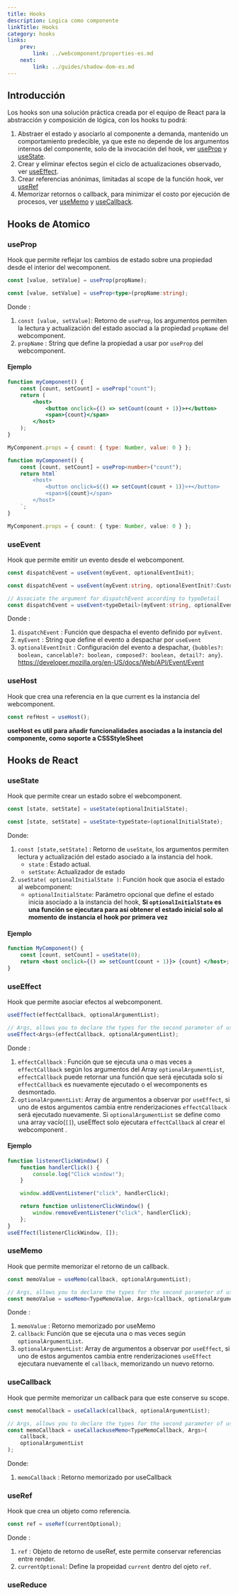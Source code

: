 ```yaml
---
title: Hooks
description: Logica como componente
linkTitle: Hooks
category: hooks
links:
    prev:
        link: ../webcomponent/properties-es.md
    next:
        link: ../guides/shadow-dom-es.md
---
```


## Introducción

Los hooks son una solución práctica creada por el equipo de React para la abstracción y composición de lógica, con los hooks tu podrá:

1. Abstraer el estado y asociarlo al componente a demanda, mantenido un comportamiento predecible, ya que este no depende de los argumentos internos del componente, solo de la invocación del hook, ver [useProp](#useprop) y [useState](#usestate).
2. Crear y eliminar efectos según el ciclo de actualizaciones observado, ver [useEffect](#useeffect).
3. Crear referencias anónimas, limitadas al scope de la función hook, ver [useRef](#useref)
4. Memorizar retornos o callback, para minimizar el costo por ejecución de procesos, ver [useMemo](#usememo) y [useCallback](#usecallback).

## Hooks de Atomico

### useProp

Hook que permite reflejar los cambios de estado sobre una propiedad desde el interior del wecomponent.

<doc-tabs tabs="JS, TS">

```js
const [value, setValue] = useProp(propName);
```

```ts
const [value, setValue] = useProp<type>(propName:string);
```

</doc-tabs>

Donde :

1. `const [value, setValue]`: Retorno de `useProp`, los argumentos permiten la lectura y actualización del estado asociad a la propiedad `propName` del webcomponent.
2. `propName` : String que define la propiedad a usar por `useProp` del webcomponent.

#### Ejemplo

<doc-tabs tabs="JSX, TS">

```jsx
function myComponent() {
    const [count, setCount] = useProp("count");
    return (
        <host>
            <button onclick={() => setCount(count + 1)}>+</button>
            <span>{count}</span>
        </host>
    );
}

MyComponent.props = { count: { type: Number, value: 0 } };
```

```ts
function myComponent() {
    const [count, setCount] = useProp<number>("count");
    return html`
        <host>
            <button onclick=${() => setCount(count + 1)}>+</button>
            <span>${count}</span>
        </host>
    `;
}

MyComponent.props = { count: { type: Number, value: 0 } };
```

</doc-tabs>

### useEvent

Hook que permite emitir un evento desde el webcomponent.

<doc-tabs auto-height tabs="JS, TS">

```js
const dispatchEvent = useEvent(myEvent, optionalEventInit);
```

```ts
const dispatchEvent = useEvent(myEvent:string, optionalEventInit?:CustomEventInit);

// Associate the argument for dispatchEvent according to typeDetail
const dispatchEvent = useEvent<typeDetail>(myEvent:string, optionalEventInit?:CustomEventInit);
```

</doc-tabs>

Donde :

1. `dispatchEvent` : Función que despacha el evento definido por `myEvent`.
2. `myEvent` : String que define el evento a despachar por `useEvent`
3. `optionalEventInit` : Configuración del evento a despachar, `{bubbles?: boolean, cancelable?: boolean, composed?: boolean, detail?: any}`. https://developer.mozilla.org/en-US/docs/Web/API/Event/Event

### useHost

Hook que crea una referencia en la que current es la instancia del webcomponent.

```js
const refHost = useHost();
```

**useHost es util para añadir funcionalidades asociadas a la instancia del componente, como soporte a CSSStyleSheet**

## Hooks de React

### useState

Hook que permite crear un estado sobre el webcomponent.

<doc-tabs tabs="JS,TS">

```js
const [state, setState] = useState(optionalInitialState);
```

```ts
const [state, setState] = useState<typeState>(optionalInitialState);
```

</doc-tabs>

Donde:

1. `const [state,setState]` : Retorno de `useState`, los argumentos permiten lectura y actualización del estado asociado a la instancia del hook.
    - `state` : Estado actual.
    - `setState`: Actualizador de estado
2. `useState( optionalInitialState )`: Función hook que asocia el estado al webcomponent:
    - `optionalInitialState`: Parámetro opcional que define el estado inicia asociado a la instancia del hook, **Si `optionalInitialState` es una función se ejecutara para así obtener el estado inicial solo al momento de instancia el hook por primera vez**

#### Ejemplo

```jsx
function MyComponent() {
    const [count, setCount] = useState(0);
    return <host onclick={() => setCount(count + 1)}> {count} </host>;
}
```

### useEffect

Hook que permite asociar efectos al webcomponent.

<doc-tabs auto-height tabs="JS, TS">

```js
useEffect(effectCallback, optionalArgumentList);
```

```ts
// Args, allows you to declare the types for the second parameter of useEffect
useEffect<Args>(effectCallback, optionalArgumentList);
```

</doc-tabs>

Donde :

1. `effectCallback` : Función que se ejecuta una o mas veces a `effectCallback` según los argumentos del Array `optionalArgumentList`, `effectCallback` puede retornar una función que será ejecutada solo si `effectCallback` es nuevamente ejecutado o el wecomponents es desmontado.
2. `optionalArgumentList`: Array de argumentos a observar por `useEffect`, si uno de estos argumentos cambia entre renderizaciones `effectCallback` será ejecutado nuevamente. Si `optionalArgumentList` se define como una array vacío(`[]`), useEffect solo ejecutara `effectCallback` al crear el webcomponent .

#### Ejemplo

```js
function listenerClickWindow() {
    function handlerClick() {
        console.log("Click window!");
    }

    window.addEventListener("click", handlerClick);

    return function unlistenerClickWindow() {
        window.removeEventListener("click", handlerClick);
    };
}
useEffect(listenerClickWindow, []);
```

### useMemo

Hook que permite memorizar el retorno de un callback.

<doc-tabs auto-height tabs="JS, TS">

```js
const memoValue = useMemo(callback, optionalArgumentList);
```

```ts
// Args, allows you to declare the types for the second parameter of useMemo
const memoValue = useMemo<TypeMemoValue, Args>(callback, optionalArgumentList);
```

</doc-tabs>

Donde :

1. `memoValue` : Retorno memorizado por useMemo
2. `callback`: Función que se ejecuta una o mas veces según `optionalArgumentList`.
3. `optionalArgumentList`: Array de argumentos a observar por `useEffect`, si uno de estos argumentos cambia entre renderizaciones `useEffect` ejecutara nuevamente el `callback`, memorizando un nuevo retorno.

### useCallback

Hook que permite memorizar un callback para que este conserve su scope.

<doc-tabs auto-height tabs="JS, TS">

```js
const memoCallback = useCallack(callback, optionalArgumentList);
```

```ts
// Args, allows you to declare the types for the second parameter of useCallack
const memoCallback = useCallackuseMemo<TypeMemoCallback, Args>(
    callback,
    optionalArgumentList
);
```

</doc-tabs>

Donde:

1. `memoCallback` : Retorno memorizado por useCallback

### useRef

Hook que crea un objeto como referencia.

```js
const ref = useRef(currentOptional);
```

Donde :

1. `ref` : Objeto de retorno de useRef, este permite conservar referencias entre render.
2. `currentOptional`: Define la propeidad `current` dentro del ojeto `ref`.

### useReduce
